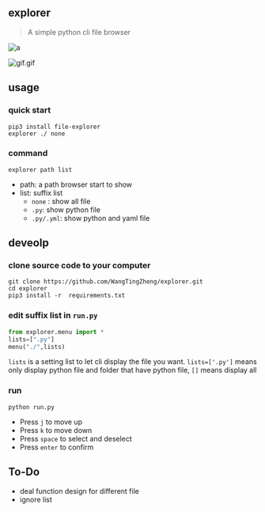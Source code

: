 ## explorer


> A simple python cli file browser

![a](https://img.shields.io/pypi/v/file-explorer?style=flat-square)

![gif.gif](https://i.loli.net/2019/10/30/yCE6UJ3sDFBTYcG.gif)

## usage

### quick start
```
pip3 install file-explorer
explorer ./ none
```
### command
`explorer path list`
- path: a path browser start to show
- list: suffix list
  - `none` : show all file
  - `.py`: show python file
  - `.py/.yml`: show python and yaml file
## deveolp

### clone source code to your computer
```
git clone https://github.com/WangTingZheng/explorer.git
cd explorer
pip3 install -r  requirements.txt
```
### edit suffix list in `run.py`
```python
from explorer.menu import *
lists=[".py"]
menu("./",lists)
```
`lists` is a setting list to let cli display the file you want. `lists=['.py']` means only display python file and folder that have python file, `[]` means display all

### run

``
python run.py
``
- Press `j` to move up
- Press `k` to move down
- Press `space` to select and deselect
- Press `enter` to confirm
## To-Do
- deal function design for different file
- ignore list



